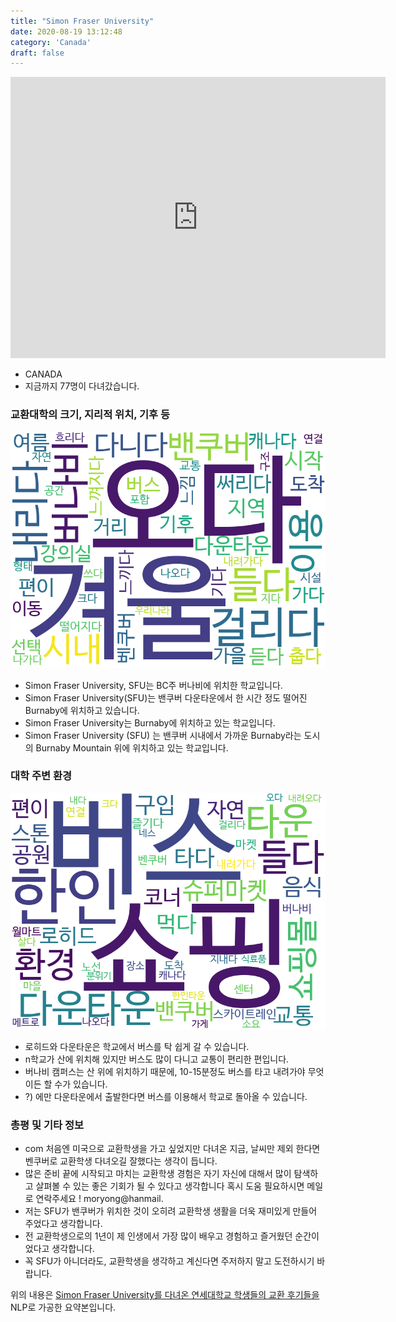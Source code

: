 ```yaml
---
title: "Simon Fraser University"
date: 2020-08-19 13:12:48
category: 'Canada'
draft: false
---
```


<iframe
width="600"
height="450"
frameborder="0" style="border:0"
src="https://www.google.com/maps/embed/v1/place?key=AIzaSyC9e1AME-pVmWC4hBpFdu5S4dKzyepa3HQ&q=Simon+Fraser+University&center=49.27809370000001,-122.91988329999998&zoom=14" allowfullscreen>
</iframe>

* CANADA
* 지금까지 77명이 다녀갔습니다. 

### 교환대학의 크기, 지리적 위치, 기후 등

![gen_info-WordCloud](../univ_wordclouds_okt/gen_info/CA000007_gen_info_okt.png)

* Simon Fraser University, SFU는 BC주 버나비에 위치한 학교입니다.
* Simon Fraser University(SFU)는 밴쿠버 다운타운에서 한 시간 정도 떨어진 Burnaby에 위치하고 있습니다.
* Simon Fraser University는 Burnaby에 위치하고 있는 학교입니다.
* Simon Fraser University (SFU) 는 밴쿠버 시내에서 가까운 Burnaby라는 도시의 Burnaby Mountain 위에 위치하고 있는 학교입니다.


### 대학 주변 환경

![env_info-WordCloud](../univ_wordclouds_okt/env_info/CA000007_env_info_okt.png)

* 로히드와 다운타운은 학교에서 버스를 탁 쉽게 갈 수 있습니다.
* n학교가 산에 위치해 있지만 버스도 많이 다니고 교통이 편리한 편입니다.
* 버나비 캠퍼스는 산 위에 위치하기 때문에, 10-15분정도 버스를 타고 내려가야 무엇이든 할 수가 있습니다.
* ?) 에만 다운타운에서 출발한다면 버스를 이용해서 학교로 돌아올 수 있습니다.


### 총평 및 기타 정보 
* com 처음엔 미국으로 교환학생을 가고 싶었지만 다녀온 지금, 날씨만 제외 한다면 벤쿠버로 교환학생 다녀오길 잘했다는 생각이 듭니다.
* 많은 준비 끝에 시작되고 마치는 교환학생 경험은 자기 자신에 대해서 많이 탐색하고 살펴볼 수 있는 좋은 기회가 될 수 있다고 생각합니다 혹시 도움 필요하시면 메일로 연락주세요 ! moryong@hanmail.
* 저는 SFU가 밴쿠버가 위치한 것이 오히려 교환학생 생활을 더욱 재미있게 만들어 주었다고 생각합니다.
* 전 교환학생으로의 1년이 제 인생에서 가장 많이 배우고 경험하고 즐거웠던 순간이었다고 생각합니다.
* 꼭 SFU가 아니더라도, 교환학생을 생각하고 계신다면 주저하지 말고 도전하시기 바랍니다.


위의 내용은 [Simon Fraser University를 다녀온 연세대학교 학생들의 교환 후기들을](http://oia.yonsei.ac.kr/partner/expReport.asp?ucode=CA000007&bgbn=A) NLP로 가공한 요약본입니다. 
